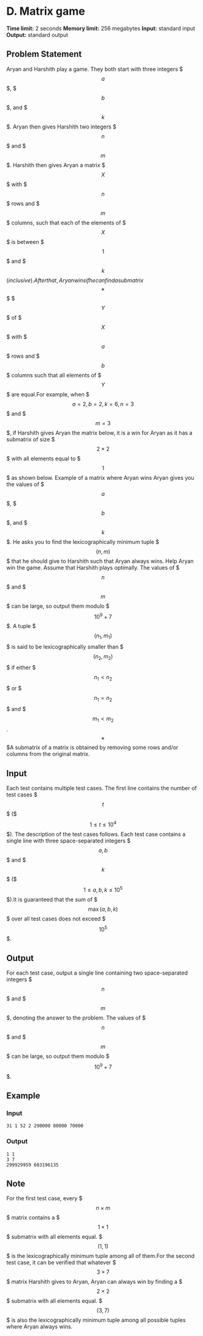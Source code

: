 # D. Matrix game

**Time limit:** 2 seconds
**Memory limit:** 256 megabytes
**Input:** standard input
**Output:** standard output

## Problem Statement

Aryan and Harshith play a game. They both start with three integers $$$a$$$, $$$b$$$, and $$$k$$$. Aryan then gives Harshith two integers $$$n$$$ and $$$m$$$. Harshith then gives Aryan a matrix $$$X$$$ with $$$n$$$ rows and $$$m$$$ columns, such that each of the elements of $$$X$$$ is between $$$1$$$ and $$$k$$$(inclusive). After that, Aryan wins if he can find a submatrix$$$^{\text{∗}}$$$ $$$Y$$$ of $$$X$$$ with $$$a$$$ rows and $$$b$$$ columns such that all elements of $$$Y$$$ are equal.For example, when $$$a=2, b=2, k=6, n=3$$$ and $$$m=3$$$, if Harshith gives Aryan the matrix below, it is a win for Aryan as it has a submatrix of size $$$2\times 2$$$ with all elements equal to $$$1$$$ as shown below.  Example of a matrix where Aryan wins Aryan gives you the values of $$$a$$$, $$$b$$$, and $$$k$$$. He asks you to find the lexicographically minimum tuple $$$(n,m)$$$ that he should give to Harshith such that Aryan always wins. Help Aryan win the game. Assume that Harshith plays optimally. The values of $$$n$$$ and $$$m$$$ can be large, so output them modulo $$$10^9+7$$$. A tuple $$$(n_1, m_1)$$$ is said to be lexicographically smaller than $$$(n_2, m_2)$$$ if either $$$n_1<n_2$$$ or $$$n_1=n_2$$$ and $$$m_1<m_2$$$.$$$^{\text{∗}}$$$A submatrix of a matrix is obtained by removing some rows and/or columns from the original matrix.

## Input

Each test contains multiple test cases. The first line contains the number of test cases $$$t$$$ ($$$1 \le t \le 10^4$$$). The description of the test cases follows. Each test case contains a single line with three space-separated integers $$$a, b$$$ and $$$k$$$ ($$$1\leq a,b,k\leq 10^5$$$).It is guaranteed that the sum of $$$\max(a, b, k)$$$ over all test cases does not exceed $$$10^5$$$.

## Output

For each test case, output a single line containing two space-separated integers $$$n$$$ and $$$m$$$, denoting the answer to the problem. The values of $$$n$$$ and $$$m$$$ can be large, so output them modulo $$$10^9+7$$$.

## Example

### Input
```
31 1 52 2 290000 80000 70000
```

### Output
```
1 1
3 7
299929959 603196135
```

## Note

For the first test case, every $$$n\times m$$$ matrix contains a $$$1\times 1$$$ submatrix with all elements equal. $$$(1,1)$$$ is the lexicographically minimum tuple among all of them.For the second test case, it can be verified that whatever $$$3\times 7$$$ matrix Harshith gives to Aryan, Aryan can always win by finding a $$$2\times 2$$$ submatrix with all elements equal. $$$(3,7)$$$ is also the lexicographically minimum tuple among all possible tuples where Aryan always wins.